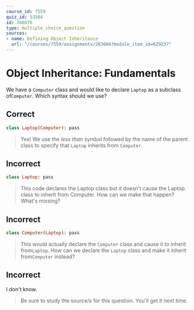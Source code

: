 ```yaml
---
course_id: 7559
quiz_id: 53504
id: 366076
type: multiple_choice_question
sources:
- name: Defining Object Inheritance
  url: "/courses/7559/assignments/263604?module_item_id=629237"
---
```


# Object Inheritance: Fundamentals

We have a `Computer` class and would like to declare `Laptop` as a subclass
of`Computer`. Which syntax should we use?

## Correct

```ruby
class Laptop(Computer): pass
```

> Yes! We use the _less than_ symbol followed by the name of the parent class to
> specify that `Laptop` inherits from `Computer`.

## Incorrect

```ruby
class Laptop: pass
```

> This code declares the Laptop class but it doesn't cause the Laptop class to
> inherit from Computer. How can we make that happen? What's missing?

## Incorrect

```ruby
class Computer(Laptop): pass
```

> This would actually declare the `Computer` class and cause it to inherit
> from`Laptop`. How can we declare the `Laptop` class and make it inherit
> from`Computer` instead?

## Incorrect

I don't know.

> Be sure to study the source/s for this question. You'll get it next time.
